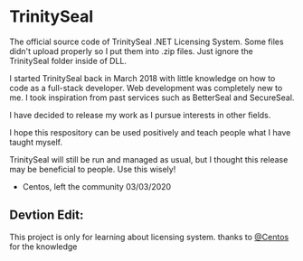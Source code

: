 # TrinitySeal
The official source code of TrinitySeal .NET Licensing System. Some files didn't upload properly so I put them into .zip files. Just ignore the TrinitySeal folder inside of DLL.

I started TrinitySeal back in March 2018 with little knowledge on how to code as a full-stack developer. Web development was completely new to me. I took inspiration from past services such as BetterSeal and SecureSeal.

I have decided to release my work as I pursue interests in other fields.

I hope this respository can be used positively and teach people what I have taught myself.

TrinitySeal will still be run and managed as usual, but I thought this release may be beneficial to people. Use this wisely!

- Centos, left the community 03/03/2020

## Devtion Edit:

This project is only for learning about licensing system.
thanks to [@Centos](https://github.com/TrinityNET) for the knowledge
